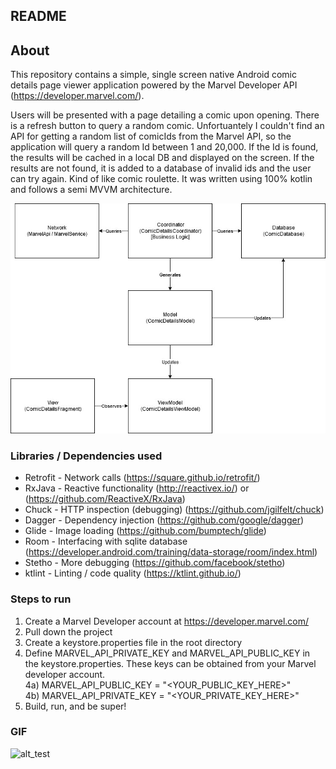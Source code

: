 ## README

## About
This repository contains a simple, single screen native Android comic details page viewer application powered by the Marvel Developer API (https://developer.marvel.com/). 

Users will be presented with a page detailing a comic upon opening. There is a refresh button to query a random comic. Unfortuantely I couldn't find an API for getting a random list of comicIds from the Marvel API, so the application will query a random Id between 1 and 20,000. If the Id is found, the results will be cached in a local DB and displayed on the screen. If the results are not found, it is added to a database of invalid ids and the user can try again. Kind of like comic roulette.
It was written using 100% kotlin and follows a semi MVVM architecture.

![alt text](comic_viewer.png)

### Libraries / Dependencies used
* Retrofit - Network calls (https://square.github.io/retrofit/)
* RxJava - Reactive functionality (http://reactivex.io/) or (https://github.com/ReactiveX/RxJava)
* Chuck - HTTP inspection (debugging) (https://github.com/jgilfelt/chuck)
* Dagger - Dependency injection (https://github.com/google/dagger)
* Glide - Image loading (https://github.com/bumptech/glide)
* Room - Interfacing with sqlite database (https://developer.android.com/training/data-storage/room/index.html)
* Stetho - More debugging (https://github.com/facebook/stetho)
* ktlint - Linting / code quality (https://ktlint.github.io/)

### Steps to run
1) Create a Marvel Developer account at https://developer.marvel.com/
2) Pull down the project
3) Create a keystore.properties file in the root directory
4) Define MARVEL_API_PRIVATE_KEY and MARVEL_API_PUBLIC_KEY in the keystore.properties. These keys can be obtained from your Marvel developer account. <br>
4a) MARVEL_API_PUBLIC_KEY = "<YOUR_PUBLIC_KEY_HERE>" <br>
4b) MARVEL_API_PRIVATE_KEY = "<YOUR_PRIVATE_KEY_HERE>" <br>
5) Build, run, and be super!

### GIF
![alt_test](comic_viewer.gif)
